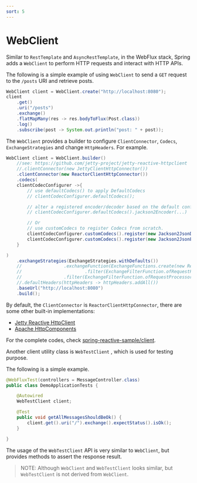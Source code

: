 ```yaml
---
sort: 5
---
```


# WebClient 

Similar to `RestTemplate` and `AsyncRestTemplate`, in the  WebFlux stack, Spring adds a `WebClient` to perform HTTP requests and interact with HTTP APIs. 

The following is a simple example of using `WebClient` to send a `GET` request to the  `/posts` URI and retrieve posts.

```java
WebClient client = WebClient.create("http://localhost:8080");
client
	.get()
	.uri("/posts")
	.exchange()
	.flatMapMany(res -> res.bodyToFlux(Post.class))
	.log()
	.subscribe(post -> System.out.println("post: " + post));
```

The `WebClient` provides a builder to configure `ClientConnector`, `Codecs`, `ExchangeStrategies`  and change `HttpHeaders`.  For example.

```java
WebClient client = WebClient.builder()
    //see: https://github.com/jetty-project/jetty-reactive-httpclient
    //.clientConnector(new JettyClientHttpConnector())
    .clientConnector(new ReactorClientHttpConnector())
    .codecs(
    clientCodecConfigurer ->{
        // use defaultCodecs() to apply DefaultCodecs
        // clientCodecConfigurer.defaultCodecs();

        // alter a registered encoder/decoder based on the default config.
        // clientCodecConfigurer.defaultCodecs().jackson2Encoder(...)

        // Or
        // use customCodecs to register Codecs from scratch.
        clientCodecConfigurer.customCodecs().register(new Jackson2JsonDecoder());
        clientCodecConfigurer.customCodecs().register(new Jackson2JsonEncoder());
    }

)
    .exchangeStrategies(ExchangeStrategies.withDefaults())
    //                .exchangeFunction(ExchangeFunctions.create(new ReactorClientHttpConnector())
    //                        .filter(ExchangeFilterFunction.ofRequestProcessor(clientRequest -> {})))
    //                .filter(ExchangeFilterFunction.ofRequestProcessor(clientRequest -> {clientRequest.}))
    //.defaultHeaders(httpHeaders -> httpHeaders.addAll())
    .baseUrl("http://localhost:8080")
    .build();

```

By default, the `ClientConnector` is `ReactorClientHttpConnector`, there are some other built-in implementations:

* [Jetty Reactive HttpClient](https://github.com/jetty-project/jetty-reactive-httpclient)
* [Apache HttpComponents](https://hc.apache.org/index.html)

For the complete codes, check [spring-reactive-sample/client](https://github.com/hantsy/spring-reactive-sample/blob/master/client).

Another client utility class is `WebTestClient`  , which is used for testing purpose.

The following is a simple example.

```java
@WebFluxTest(controllers = MessageController.class)
public class DemoApplicationTests {

    @Autowired
    WebTestClient client;

    @Test
    public void getAllMessagesShouldBeOk() {
        client.get().uri("/").exchange().expectStatus().isOk();
    }

}
```

The usage of the `WebTestClient` API is very similar to `WebClient`, but provides  methods to assert the response result.

> NOTE: Although `WebClient` and `WebTestClient` looks similar, but `WebTestClient` is not derived from `WebClient`.

